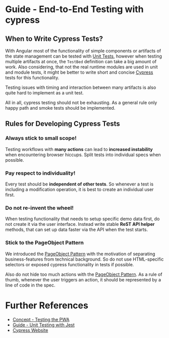 # Guide - End-to-End Testing with cypress

## When to Write Cypress Tests?

With Angular most of the functionality of simple components or artifacts of the state management can be tested with [Unit Tests][guide-unit-tests], however when testing multiple artifacts at once, the `TestBed` definition can take a big amount of work. Also considering, that not the real runtime modules are used in unit and module tests, it might be better to write short and concise [Cypress][cypress] tests for this functionality.

Testing issues with timing and interaction between many artifacts is also quite hard to implement as a unit test.

All in all, cypress testing should not be exhausting. As a general rule only happy path and smoke tests should be implemented.

## Rules for Developing Cypress Tests

### Always stick to small scope!

Testing workflows with **many actions** can lead to **increased instability** when encountering browser hiccups. Split tests into individual specs when possible.

### Pay respect to individuality!

Every test should be **independent of other tests**. So whenever a test is including a modification operation, it is best to create an individual user first.

### Do not re-invent the wheel!

When testing functionality that needs to setup specific demo data first, do not create it via the user interface. Instead write stable **ReST API helper** methods, that can set up data faster via the API when the test starts.

### Stick to the PageObject Pattern

We introduced the [PageObject Pattern][concept-testing-pageobject] with the motivation of separating business-features from technical background. So do not use HTML-specific selectors or exposed cypress functionality in tests if possible.

Also do not hide too much actions with the [PageObject Pattern][concept-testing-pageobject]. As a rule of thumb, whenever the user triggers an action, it should be represented by a line of code in the spec.

# Further References

- [Concept - Testing the PWA][concept-testing]
- [Guide - Unit Testing with Jest][guide-unit-tests]
- [Cypress Website][cypress]

[concept-testing]: ../concepts/testing.md
[concept-testing-pageobject]: ../concepts/testing.md#pageobject-pattern
[guide-unit-tests]: ./testing-jest.md
[cypress]: https://cypress.io
